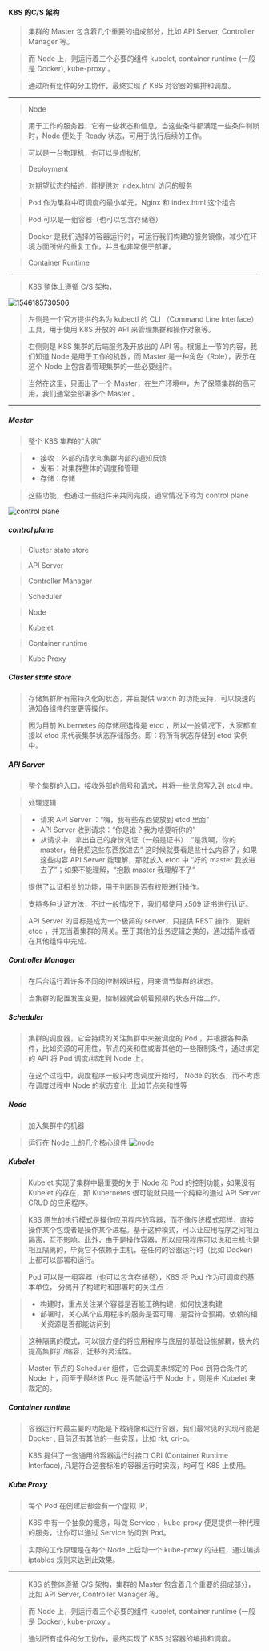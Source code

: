 #### K8S 的C/S 架构

>集群的 Master 包含着几个重要的组成部分，比如 API Server, Controller Manager 等。

>而 Node 上，则运行着三个必要的组件 kubelet, container runtime (一般是 Docker), kube-proxy 。

>通过所有组件的分工协作，最终实现了 K8S 对容器的编排和调度。

***

>Node 

>用于工作的服务器，它有一些状态和信息，当这些条件都满足一些条件判断时，Node 便处于 Ready 状态，可用于执行后续的工作。

>可以是一台物理机，也可以是虚拟机

>Deployment 

>对期望状态的描述，能提供对 index.html 访问的服务

>Pod 作为集群中可调度的最小单元，Nginx 和 index.html 这个组合

>Pod 可以是一组容器（也可以包含存储卷）

>Docker 是我们选择的容器运行时，可运行我们构建的服务镜像，减少在环境方面所做的重复工作，并且也非常便于部署。

>Container Runtime

***
>K8S 整体上遵循 C/S 架构，

![1546185730506](https://user-images.githubusercontent.com/30850497/50548908-67a16d80-0c8f-11e9-9c7b-1373d4cbd729.jpg)

>左侧是一个官方提供的名为 kubectl 的 CLI （Command Line Interface）工具，用于使用 K8S 开放的 API 来管理集群和操作对象等。

>右侧则是 K8S 集群的后端服务及开放出的 API 等。根据上一节的内容，我们知道 Node 是用于工作的机器，而 Master 是一种角色（Role），表示在这个 Node 上包含着管理集群的一些必要组件。

>当然在这里，只画出了一个 Master，在生产环境中，为了保障集群的高可用，我们通常会部署多个 Master 。
***

##### Master
>整个 K8S 集群的“大脑”

> - 接收：外部的请求和集群内部的通知反馈
> - 发布：对集群整体的调度和管理
> - 存储：存储

>这些功能，也通过一些组件来共同完成，通常情况下称为 control plane


![control plane](https://user-images.githubusercontent.com/30850497/53138560-c2858000-35c1-11e9-9937-965210fae739.jpg)


#####  control plane

>Cluster state store

>API Server

>Controller Manager

>Scheduler

>Node

>Kubelet

>Container runtime

>Kube Proxy

##### Cluster state store
>存储集群所有需持久化的状态，并且提供 watch 的功能支持，可以快速的通知各组件的变更等操作。

>因为目前 Kubernetes 的存储层选择是 etcd ，所以一般情况下，大家都直接以 etcd 来代表集群状态存储服务。即：将所有状态存储到 etcd 实例中。

##### API Server
>整个集群的入口，接收外部的信号和请求，并将一些信息写入到 etcd 中。

>处理逻辑

> - 请求 API Server ：“嗨，我有些东西要放到 etcd 里面”
> - API Server 收到请求：“你是谁？我为啥要听你的”
> - 从请求中，拿出自己的身份凭证（一般是证书）：“是我啊，你的master，给我把这些东西放进去”
这时候就要看是些什么内容了，如果这些内容 API Server 能理解，那就放入 etcd 中 “好的 master 我放进去了”；如果不能理解，“抱歉 master 我理解不了”

>提供了认证相关的功能，用于判断是否有权限进行操作。

>支持多种认证方法，不过一般情况下，我们都使用 x509 证书进行认证。

>API Server 的目标是成为一个极简的 server，只提供 REST 操作，更新 etcd ，并充当着集群的网关。至于其他的业务逻辑之类的，通过插件或者在其他组件中完成。

##### Controller Manager
>在后台运行着许多不同的控制器进程，用来调节集群的状态。

>当集群的配置发生变更，控制器就会朝着预期的状态开始工作。

##### Scheduler
>集群的调度器，它会持续的关注集群中未被调度的 Pod ，并根据各种条件，比如资源的可用性，节点的亲和性或者其他的一些限制条件，通过绑定的 API 将 Pod 调度/绑定到 Node 上。

>在这个过程中，调度程序一般只考虑调度开始时， Node 的状态，而不考虑在调度过程中 Node 的状态变化 ,比如节点亲和性等

##### Node
>加入集群中的机器

>运行在 Node 上的几个核心组件
![node](https://user-images.githubusercontent.com/30850497/50549127-34141280-0c92-11e9-8323-10d0ac294ef6.jpg)

##### Kubelet
>Kubelet 实现了集群中最重要的关于 Node 和 Pod 的控制功能，如果没有 Kubelet 的存在，那 Kubernetes 很可能就只是一个纯粹的通过 API Server CRUD 的应用程序。

>K8S 原生的执行模式是操作应用程序的容器，而不像传统模式那样，直接操作某个包或者是操作某个进程。基于这种模式，可以让应用程序之间相互隔离，互不影响。此外，由于是操作容器，所以应用程序可以说和主机也是相互隔离的，毕竟它不依赖于主机，在任何的容器运行时（比如 Docker）上都可以部署和运行。

>Pod 可以是一组容器（也可以包含存储卷），K8S 将 Pod 作为可调度的基本单位， 分离开了构建时和部署时的关注点：

> - 构建时，重点关注某个容器是否能正确构建，如何快速构建
> - 部署时，关心某个应用程序的服务是否可用，是否符合预期，依赖的相关资源是否都能访问到

>这种隔离的模式，可以很方便的将应用程序与底层的基础设施解耦，极大的提高集群扩/缩容，迁移的灵活性。

>Master 节点的 Scheduler 组件，它会调度未绑定的 Pod 到符合条件的 Node 上，而至于最终该 Pod 是否能运行于 Node 上，则是由 Kubelet 来裁定的。

##### Container runtime
>容器运行时最主要的功能是下载镜像和运行容器，我们最常见的实现可能是 Docker , 目前还有其他的一些实现，比如 rkt, cri-o。

>K8S 提供了一套通用的容器运行时接口 CRI (Container Runtime Interface), 凡是符合这套标准的容器运行时实现，均可在 K8S 上使用。

##### Kube Proxy
>每个 Pod 在创建后都会有一个虚拟 IP，

>K8S 中有一个抽象的概念，叫做 Service ，kube-proxy 便是提供一种代理的服务，让你可以通过 Service 访问到 Pod。

>实际的工作原理是在每个 Node 上启动一个 kube-proxy 的进程，通过编排 iptables 规则来达到此效果。

***
>K8S 的整体遵循 C/S 架构，集群的 Master 包含着几个重要的组成部分，比如 API Server, Controller Manager 等。

>而 Node 上，则运行着三个必要的组件 kubelet, container runtime (一般是 Docker), kube-proxy 。

>通过所有组件的分工协作，最终实现了 K8S 对容器的编排和调度。